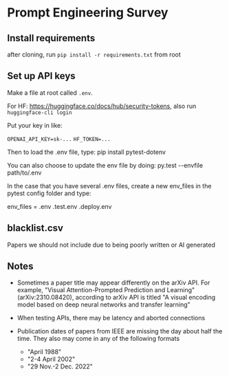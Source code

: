 # Prompt Engineering Survey

## Install requirements

after cloning, run `pip install -r requirements.txt` from root

## Set up API keys

Make a file at root called `.env`.

For HF: https://huggingface.co/docs/hub/security-tokens, also run `huggingface-cli login`

Put your key in like:

`OPENAI_API_KEY=sk-...`
`HF_TOKEN=...`

Then to load the .env file, type:
pip install pytest-dotenv

You can also choose to update the env file by doing:
py.test --envfile path/to/.env

In the case that you have several .env files, create a new env_files in the pytest config folder and type:

env_files =
    .env
    .test.env
    .deploy.env
    
## blacklist.csv

Papers we should not include due to being poorly written or AI generated



## Notes

- Sometimes a paper title may appear differently on the arXiv API. For example, "Visual Attention-Prompted Prediction and Learning" (arXiv:2310.08420), according to arXiv API is titled "A visual encoding model based on deep neural networks and transfer learning"

- When testing APIs, there may be latency and aborted connections

- Publication dates of papers from IEEE are missing the day about half the time. They also may come in any of the following formats
    - "April 1988"
    - "2-4 April 2002"
    - "29 Nov.-2 Dec. 2022"
 

